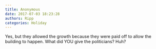 ```yaml
---
title: Anonymous
date: 2017-07-03 18:23:28
authors: Ripp
categories: Holiday
---
```


 Yes, but they allowed the growth because they were paid off to allow the building to happen.  What did YOU give the politicians? Huh?